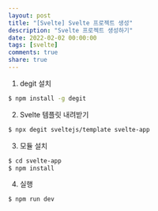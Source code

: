 ```yaml
---
layout: post
title: "[Svelte] Svelte 프로젝트 생성"
description: "Svelte 프로젝트 생성하기"
date: 2022-02-02 00:00:00
tags: [svelte]
comments: true
share: true
---
```


1. degit 설치

```bash
$ npm install -g degit
```

2. Svelte 템플릿 내려받기

```bash
$ npx degit sveltejs/template svelte-app
```

3. 모듈 설치

```bash
$ cd svelte-app
$ npm install
```

4. 실행

```bash
$ npm run dev
```